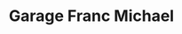 ---
title: "Garage Franc Michael"
url: /bieville-beuville/garage-franc-michael/
shop: réparation de voitures
---